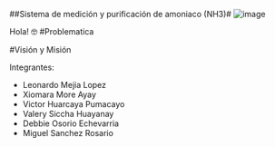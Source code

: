 ##Sistema de medición y purificación de amoniaco (NH3)#
![image](https://github.com/LeonardoCam/ProIn_NH3/assets/118230173/f59488cc-44fe-4faa-a672-23c01d576a8b)

Hola! 🤓
#Problematica

#Visión y Misión 



Integrantes:
- Leonardo Mejia Lopez
- Xiomara More Ayay
- Victor Huarcaya Pumacayo
- Valery Siccha Huayanay
- Debbie Osorio Echevarria
- Miguel Sanchez Rosario
